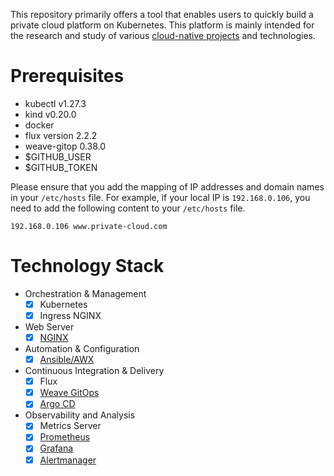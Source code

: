 This repository primarily offers a tool that enables users to quickly build a private cloud platform on Kubernetes. This platform is mainly intended for the research and study of various [cloud-native projects](https://landscape.cncf.io/) and technologies.

# Prerequisites

- kubectl v1.27.3
- kind v0.20.0
- docker
- flux version 2.2.2
- weave-gitop 0.38.0
- $GITHUB_USER
- $GITHUB_TOKEN

Please ensure that you add the mapping of IP addresses and domain names in your `/etc/hosts` file. For example, if your local IP is `192.168.0.106`, you need to add the following content to your `/etc/hosts` file.

```
192.168.0.106 www.private-cloud.com
```

# Technology Stack

- Orchestration & Management
  - [x] Kubernetes
  - [x] Ingress NGINX
- Web Server
  - [x] [NGINX](http://www.private-cloud.com/nginx)
- Automation & Configuration
  - [x] [Ansible/AWX](http://www.private-cloud.com/awx/#/home)
- Continuous Integration & Delivery
  - [x] Flux
  - [x] [Weave GitOps](http://www.private-cloud.com/weave-gitops)
  - [x] [Argo CD](http://www.private-cloud.com/argocd)
- Observability and Analysis
  - [x] Metrics Server
  - [x] [Prometheus](http://www.private-cloud.com/prometheus)
  - [x] [Grafana](http://www.private-cloud.com/grafana)
  - [x] [Alertmanager](http://www.private-cloud.com/alertmanager)

